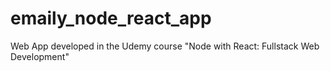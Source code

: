 # emaily_node_react_app
Web App developed in the Udemy course "Node with React: Fullstack Web Development"
